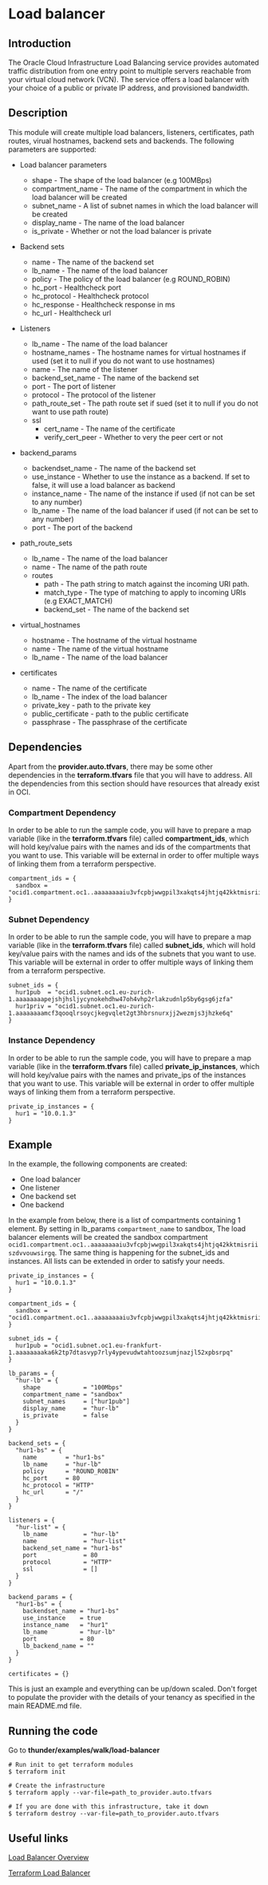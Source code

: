 # Load balancer

## Introduction

The Oracle Cloud Infrastructure Load Balancing service provides automated traffic distribution from one entry point to multiple servers reachable from your virtual cloud network (VCN). The service offers a load balancer with your choice of a public or private IP address, and provisioned bandwidth.

## Description

This module will create multiple load balancers, listeners, certificates, path routes, virual hostnames, backend sets and backends.
The following parameters are supported:

* Load balancer parameters
    * shape - The shape of the load balancer (e.g 100MBps)
    * compartment_name - The name of the compartment in which the load balancer will be created
    * subnet_name - A list of subnet names in which the load balancer will be created
    * display_name - The name of the load balancer
    * is_private - Whether or not the load balancer is private

* Backend sets
    * name - The name of the backend set
    * lb_name - The name of the load balancer
    * policy - The policy of the load balancer (e.g ROUND_ROBIN)
    * hc_port - Healthcheck port
    * hc_protocol - Healthcheck protocol 
    * hc_response - Healthcheck response in ms
    * hc_url - Healthcheck url

* Listeners 
    * lb_name - The name of the load balancer
    * hostname_names - The hostname names for virtual hostnames if used (set it to null if you do not want to use hostnames)
    * name - The name of the listener
    * backend\_set\_name - The name of the backend set
    * port - The port of listener
    * protocol - The protocol of the listener
    * path\_route\_set - The path route set if sued (set it to null if you do not want to use path route)
    * ssl
      * cert_name - The name of the certificate
      * verify\_cert\_peer - Whether to very the peer cert or not
  
* backend_params
    * backendset_name - The name of the backend set
    * use_instance - Whether to use the instance as a backend. If set to false, it will use a load balancer as backend
    * instance_name - The name of the instance if used (if not can be set to any number)
    * lb_name - The name of the load balancer if used (if not can be set to any number)
    * port - The port of the backend
    
* path\_route\_sets 
    * lb_name - The name of the load balancer
    * name - The name of the path route
    * routes
      * path - The path string to match against the incoming URI path.
      * match\_type - The type of matching to apply to incoming URIs (e.g EXACT\_MATCH)
      * backend_set - The name of the backend set

* virtual_hostnames 
    * hostname - The hostname of the virtual hostname
    * name - The name of the virtual hostname
    * lb_name - The name of the load balancer

* certificates
    * name - The name of the certificate
    * lb_name - The index of the load balancer
    * private_key - path to the private key
    * public_certificate - path to the public certificate
    * passphrase - The passphrase of the certificate

## Dependencies
Apart from the **provider.auto.tfvars**, there may be some other dependencies in the **terraform.tfvars** file that you will have to address.
All the dependencies from this section should have resources that already exist in OCI.

### Compartment Dependency
In order to be able to run the sample code, you will have to prepare a map variable (like in the **terraform.tfvars** file) called **compartment\_ids**, which will hold key/value pairs with the names and ids of the compartments that you want to use.
This variable will be external in order to offer multiple ways of linking them from a terraform perspective.

```
compartment_ids = {
  sandbox = "ocid1.compartment.oc1..aaaaaaaaiu3vfcpbjwwgpil3xakqts4jhtjq42kktmisriiszdvvouwsirgq"
}
```

### Subnet Dependency
In order to be able to run the sample code, you will have to prepare a map variable (like in the **terraform.tfvars** file) called **subnet\_ids**, which will hold key/value pairs with the names and ids of the subnets that you want to use.
This variable will be external in order to offer multiple ways of linking them from a terraform perspective.

```
subnet_ids = {
  hur1pub  = "ocid1.subnet.oc1.eu-zurich-1.aaaaaaaapejshjhsljycynokehdhw47oh4vhp2rlakzudnlp5by6gsg6jzfa"
  hur1priv = "ocid1.subnet.oc1.eu-zurich-1.aaaaaaaamcf3qooqlrsoycjkegvqlet2gt3hbrsnurxjj2wezmjs3jhzke6q"
}
```

### Instance Dependency
In order to be able to run the sample code, you will have to prepare a map variable (like in the **terraform.tfvars** file) called **private\_ip\_instances**, which will hold key/value pairs with the names and private_ips of the instances that you want to use.
This variable will be external in order to offer multiple ways of linking them from a terraform perspective.

```
private_ip_instances = {
  hur1 = "10.0.1.3"
}
```

## Example

In the example, the following components are created:
* One load balancer
* One listener
* One backend set
* One backend


In the example from below, there is a list of compartments containing 1 element. By setting in lb\_params `compartment_name` to sandbox, The load balancer elements will be created the sandbox compartment `ocid1.compartment.oc1..aaaaaaaaiu3vfcpbjwwgpil3xakqts4jhtjq42kktmisriiszdvvouwsirgq`. The same thing is happening for the subnet_ids and instances. All lists can be extended in order to satisfy your needs.

```
private_ip_instances = {
  hur1 = "10.0.1.3"
}

compartment_ids = {
  sandbox = "ocid1.compartment.oc1..aaaaaaaaiu3vfcpbjwwgpil3xakqts4jhtjq42kktmisriiszdvvouwsirgq"
}

subnet_ids = {
  hur1pub = "ocid1.subnet.oc1.eu-frankfurt-1.aaaaaaaaka6k2tp7dtasvyp7rly4ypevudwtahtoozsumjnazjl52xpbsrpq"
}

lb_params = {
  "hur-lb" = {
    shape            = "100Mbps"
    compartment_name = "sandbox"
    subnet_names     = ["hur1pub"]
    display_name     = "hur-lb"
    is_private       = false
  }
}

backend_sets = {
  "hur1-bs" = {
    name        = "hur1-bs"
    lb_name     = "hur-lb"
    policy      = "ROUND_ROBIN"
    hc_port     = 80
    hc_protocol = "HTTP"
    hc_url      = "/"
  }
}

listeners = {
  "hur-list" = {
    lb_name          = "hur-lb"
    name             = "hur-list"
    backend_set_name = "hur1-bs"
    port             = 80
    protocol         = "HTTP"
    ssl              = []
  }
}

backend_params = {
  "hur1-bs" = {
    backendset_name = "hur1-bs"
    use_instance    = true
    instance_name   = "hur1"
    lb_name         = "hur-lb"
    port            = 80
    lb_backend_name = ""
  }
}

certificates = {}
```

This is just an example and everything can be up/down scaled.
Don't forget to populate the provider with the details of your tenancy as specified in the main README.md file.

## Running the code

Go to **thunder/examples/walk/load-balancer**
```
# Run init to get terraform modules
$ terraform init

# Create the infrastructure
$ terraform apply --var-file=path_to_provider.auto.tfvars

# If you are done with this infrastructure, take it down
$ terraform destroy --var-file=path_to_provider.auto.tfvars
```


## Useful links
[Load Balancer Overview](https://docs.cloud.oracle.com/iaas/Content/Balance/Concepts/balanceoverview.htm)

[Terraform Load Balancer](https://www.terraform.io/docs/providers/oci/r/load\_balancer\_load\_balancer.html)